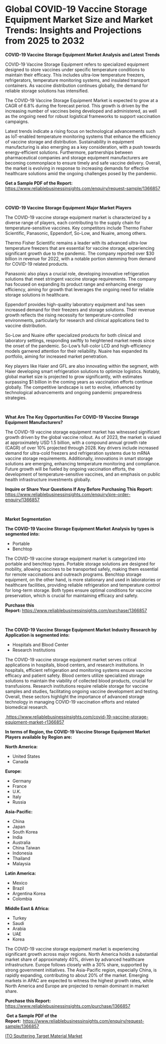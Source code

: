 <p><h1>Global COVID-19 Vaccine Storage Equipment Market Size and Market Trends: Insights and Projections from 2025 to 2032</h1></p><p><strong>COVID-19 Vaccine Storage Equipment Market Analysis and Latest Trends</strong></p>
<p><p>COVID-19 Vaccine Storage Equipment refers to specialized equipment designed to store vaccines under specific temperature conditions to maintain their efficacy. This includes ultra-low temperature freezers, refrigerators, temperature monitoring systems, and insulated transport containers. As vaccine distribution continues globally, the demand for reliable storage solutions has intensified.</p><p>The COVID-19 Vaccine Storage Equipment Market is expected to grow at a CAGR of 6.8% during the forecast period. This growth is driven by the increasing number of vaccines being developed and administered, as well as the ongoing need for robust logistical frameworks to support vaccination campaigns. </p><p>Latest trends indicate a rising focus on technological advancements such as IoT-enabled temperature monitoring systems that enhance the efficiency of vaccine storage and distribution. Sustainability in equipment manufacturing is also emerging as a key consideration, with a push towards energy-efficient solutions. Furthermore, partnerships between pharmaceutical companies and storage equipment manufacturers are becoming commonplace to ensure timely and safe vaccine delivery. Overall, the market is evolving in response to increasing demands for effective healthcare solutions amid the ongoing challenges posed by the pandemic.</p></p>
<p><strong>Get a Sample PDF of the Report:&nbsp;</strong> <a href="https://www.reliablebusinessinsights.com/enquiry/request-sample/1366857?utm_campaign=3206&utm_medium=2&utm_source=Github&utm_content=ia&utm_term=22032025&utm_id=covid-19-vaccine-storage-equipment">https://www.reliablebusinessinsights.com/enquiry/request-sample/1366857</a></p>
<p>&nbsp;</p>
<p><strong>COVID-19 Vaccine Storage Equipment Major Market Players</strong></p>
<p><p>The COVID-19 vaccine storage equipment market is characterized by a diverse range of players, each contributing to the supply chain for temperature-sensitive vaccines. Key competitors include Thermo Fisher Scientific, Panasonic, Eppendorf, So-Low, and Nuaire, among others.</p><p>Thermo Fisher Scientific remains a leader with its advanced ultra-low temperature freezers that are essential for vaccine storage, experiencing significant growth due to the pandemic. The company reported over $30 billion in revenue for 2022, with a notable portion stemming from demand for COVID-19 related products.</p><p>Panasonic also plays a crucial role, developing innovative refrigeration solutions that meet stringent vaccine storage requirements. The company has focused on expanding its product range and enhancing energy efficiency, aiming for growth that leverages the ongoing need for reliable storage solutions in healthcare. </p><p>Eppendorf provides high-quality laboratory equipment and has seen increased demand for their freezers and storage solutions. Their revenue growth reflects the rising necessity for temperature-controlled environments, particularly for research and clinical applications tied to vaccine distribution.</p><p>So-Low and Nuaire offer specialized products for both clinical and laboratory settings, responding swiftly to heightened market needs since the onset of the pandemic. So-Low’s full-color LCD and high-efficiency models garnered attention for their reliability. Nuaire has expanded its portfolio, aiming for increased market penetration.</p><p>Key players like Haier and GFL are also innovating within the segment, with Haier developing smart refrigeration solutions to optimize logistics. Notably, global market size is projected to grow significantly, with estimates surpassing $1 billion in the coming years as vaccination efforts continue globally. The competitive landscape is set to evolve, influenced by technological advancements and ongoing pandemic preparedness strategies.</p></p>
<p>&nbsp;</p>
<p><strong>What Are The Key Opportunities For COVID-19 Vaccine Storage Equipment Manufacturers?</strong></p>
<p><p>The COVID-19 vaccine storage equipment market has witnessed significant growth driven by the global vaccine rollout. As of 2023, the market is valued at approximately USD 1.5 billion, with a compound annual growth rate (CAGR) of over 10% projected through 2028. Key drivers include increased demand for ultra-cold freezers and refrigeration systems due to mRNA vaccine storage requirements. Additionally, innovations in smart storage solutions are emerging, enhancing temperature monitoring and compliance. Future growth will be fueled by ongoing vaccination efforts, the development of temperature-sensitive vaccines, and an emphasis on public health infrastructure investments globally.</p></p>
<p><strong>Inquire or Share Your Questions If Any Before Purchasing This Report:</strong> <a href="https://www.reliablebusinessinsights.com/enquiry/pre-order-enquiry/1366857?utm_campaign=3206&utm_medium=2&utm_source=Github&utm_content=ia&utm_term=22032025&utm_id=covid-19-vaccine-storage-equipment">https://www.reliablebusinessinsights.com/enquiry/pre-order-enquiry/1366857</a></p>
<p>&nbsp;</p>
<p><strong>Market Segmentation</strong></p>
<p><strong>The COVID-19 Vaccine Storage Equipment Market Analysis by types is segmented into:</strong></p>
<p><ul><li>Portable</li><li>Benchtop</li></ul></p>
<p><p>The COVID-19 vaccine storage equipment market is categorized into portable and benchtop types. Portable storage solutions are designed for mobility, allowing vaccines to be transported safely, making them essential for remote vaccinations and outreach programs. Benchtop storage equipment, on the other hand, is more stationary and used in laboratories or healthcare facilities, providing reliable refrigeration and temperature control for long-term storage. Both types ensure optimal conditions for vaccine preservation, which is crucial for maintaining efficacy and safety.</p></p>
<p><strong>Purchase this Report:&nbsp;</strong><a href="https://www.reliablebusinessinsights.com/purchase/1366857?utm_campaign=3206&utm_medium=2&utm_source=Github&utm_content=ia&utm_term=22032025&utm_id=covid-19-vaccine-storage-equipment">https://www.reliablebusinessinsights.com/purchase/1366857</a></p>
<p>&nbsp;</p>
<p><strong>The COVID-19 Vaccine Storage Equipment Market Industry Research by Application is segmented into:</strong></p>
<p><ul><li>Hospitals and Blood Center</li><li>Research Institutions</li></ul></p>
<p><p>The COVID-19 vaccine storage equipment market serves critical applications in hospitals, blood centers, and research institutions. In hospitals, efficient refrigeration and monitoring systems ensure vaccine efficacy and patient safety. Blood centers utilize specialized storage solutions to maintain the viability of collected blood products, crucial for transfusions. Research institutions require reliable storage for vaccine samples and studies, facilitating ongoing vaccine development and testing. Overall, these sectors highlight the importance of advanced storage technology in managing COVID-19 vaccination efforts and related biomedical research.</p></p>
<p><a href="https://www.reliablebusinessinsights.com/covid-19-vaccine-storage-equipment-market-r1366857?utm_campaign=3206&utm_medium=2&utm_source=Github&utm_content=ia&utm_term=22032025&utm_id=covid-19-vaccine-storage-equipment">&nbsp;https://www.reliablebusinessinsights.com/covid-19-vaccine-storage-equipment-market-r1366857</a></p>
<p><strong>In terms of Region, the COVID-19 Vaccine Storage Equipment Market Players available by Region are:</strong></p>
<p>
    <p> <strong> North America: </strong>
        <ul>
            <li>United States</li>
            <li>Canada</li>
        </ul>
        </p> 
    <p> <strong> Europe: </strong>
        <ul>
            <li>Germany</li>
            <li>France</li>
            <li>U.K.</li>
            <li>Italy</li>
            <li>Russia</li>
        </ul>
        </p> 
    <p> <strong> Asia-Pacific: </strong>
        <ul>
            <li>China</li>
            <li>Japan</li>
            <li>South Korea</li>
            <li>India</li>
            <li>Australia</li>
            <li>China Taiwan</li>
            <li>Indonesia</li>
            <li>Thailand</li>
            <li>Malaysia</li>
        </ul>
        </p> 
    <p> <strong> Latin America: </strong>
        <ul>
            <li>Mexico</li>
            <li>Brazil</li>
            <li>Argentina Korea</li>
            <li>Colombia</li>
        </ul>
        </p> 
    <p> <strong> Middle East & Africa: </strong>
        <ul>
            <li>Turkey</li>
            <li>Saudi</li>
            <li>Arabia</li>
            <li>UAE</li>
            <li>Korea</li>
        </ul>
    </p>
    </p>
<p><p>The COVID-19 vaccine storage equipment market is experiencing significant growth across major regions. North America holds a substantial market share of approximately 40%, driven by advanced healthcare infrastructure. Europe follows closely with a 30% share, supported by strong government initiatives. The Asia-Pacific region, especially China, is rapidly expanding, contributing to about 20% of the market. Emerging markets in APAC are expected to witness the highest growth rates, while North America and Europe are projected to remain dominant in market share.</p></p>
<p><strong>Purchase this Report: </strong><a href="https://www.reliablebusinessinsights.com/purchase/1366857?utm_campaign=3206&utm_medium=2&utm_source=Github&utm_content=ia&utm_term=22032025&utm_id=covid-19-vaccine-storage-equipment">https://www.reliablebusinessinsights.com/purchase/1366857</a></p>
<p>&nbsp;<strong>Get a Sample PDF of the Report:&nbsp;&nbsp;</strong><a href="https://www.reliablebusinessinsights.com/enquiry/request-sample/1366857?utm_campaign=3206&utm_medium=2&utm_source=Github&utm_content=ia&utm_term=22032025&utm_id=covid-19-vaccine-storage-equipment">https://www.reliablebusinessinsights.com/enquiry/request-sample/1366857</a></p>
<p><strong></strong></p>
<p><p><a href="https://github.com/merkinedry7b/Market-Research-Report-List-1/blob/main/ito-sputtering-target-material-market.md?utm_campaign=3206&utm_medium=2&utm_source=Github&utm_content=ia&utm_term=22032025&utm_id=covid-19-vaccine-storage-equipment">ITO Sputtering Target Material Market</a></p></p>